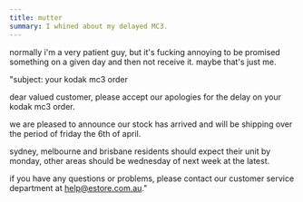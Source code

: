 ```yaml
---
title: mutter
summary: I whined about my delayed MC3.
---
```


normally i'm a very patient guy, but it's fucking annoying to be promised something on a given day and then not receive it. maybe that's just me.

"subject: your kodak mc3 order

dear valued customer, please accept our apologies for the delay on your kodak mc3 order.

we are pleased to announce our stock has arrived and will be shipping over the period of friday the 6th of april.

sydney, melbourne and brisbane residents should expect their unit by monday, other areas should be wednesday of next week at the latest.

if you have any questions or problems, please contact our customer service department at help@estore.com.au."